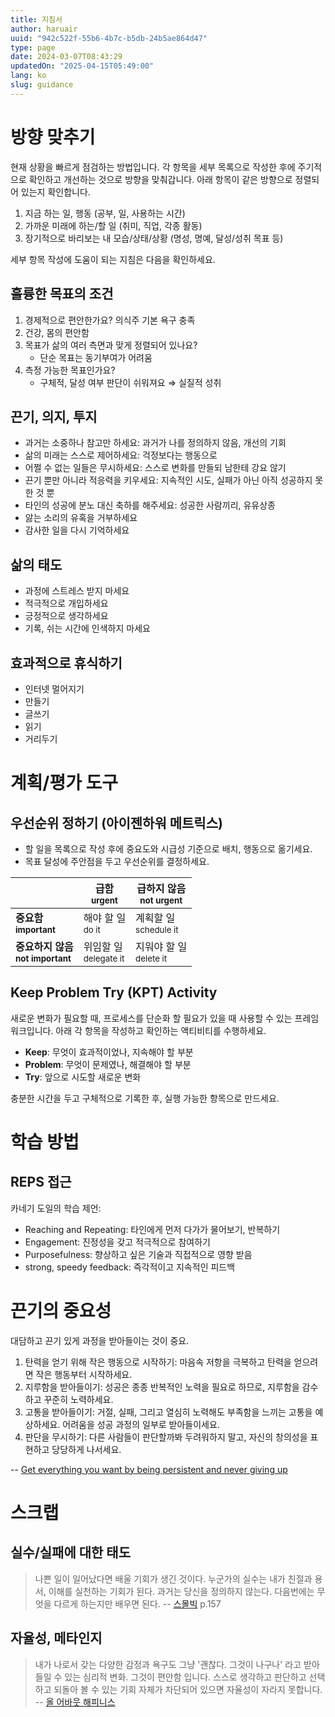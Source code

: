 ```yaml
---
title: 지침서
author: haruair
uuid: "942c522f-55b6-4b7c-b5db-24b5ae864d47"
type: page
date: 2024-03-07T08:43:29
updatedOn: "2025-04-15T05:49:00"
lang: ko
slug: guidance
---
```


# 방향 맞추기

현재 상황을 빠르게 점검하는 방법입니다. 각 항목을 세부 목록으로 작성한 후에 주기적으로
확인하고 개선하는 것으로 방향을 맞춰갑니다. 아래 항목이 같은 방향으로 정렬되어 있는지
확인합니다.

1. 지금 하는 일, 행동 (공부, 일, 사용하는 시간)
1. 가까운 미래에 하는/할 일 (취미, 직업, 각종 활동)
1. 장기적으로 바리보는 내 모습/상태/상황 (명성, 명예, 달성/성취 목표 등)

세부 항목 작성에 도움이 되는 지침은 다음을 확인하세요.

## 훌륭한 목표의 조건

1. 경제적으로 편안한가요? 의식주 기본 욕구 충족
2. 건강, 몸의 편안함
3. 목표가 삶의 여러 측면과 맞게 정렬되어 있나요?
    - 단순 목표는 동기부여가 어려움
4. 측정 가능한 목표인가요?
    - 구체적, 달성 여부 판단이 쉬워져요 ⇒ 실질적 성취

## 끈기, 의지, 투지

- 과거는 소중하나 참고만 하세요: 과거가 나를 정의하지 않음, 개선의 기회
- 삶의 미래는 스스로 제어하세요: 걱정보다는 행동으로
- 어쩔 수 없는 일들은 무시하세요: 스스로 변화를 만들되 남한테 강요 않기
- 끈기 뿐만 아니라 적응력을 키우세요: 지속적인 시도, 실패가 아닌 아직 성공하지 못한
  것 뿐
- 타인의 성공에 분노 대신 축하를 해주세요: 성공한 사람끼리, 유유상종
- 앓는 소리의 유혹을 거부하세요
- 감사한 일을 다시 기억하세요

## 삶의 태도

- 과정에 스트레스 받지 마세요
- 적극적으로 개입하세요
- 긍정적으로 생각하세요
- 기록, 쉬는 시간에 인색하지 마세요

## 효과적으로 휴식하기

- 인터넷 멀어지기
- 만들기
- 글쓰기
- 읽기
- 거리두기

# 계획/평가 도구

## 우선순위 정하기 (아이젠하워 메트릭스)

- 할 일을 목록으로 작성 후에 중요도와 시급성 기준으로 배치, 행동으로 옮기세요.
- 목표 달성에 주안점을 두고 우선순위를 결정하세요.

| | 급함 <br><small>urgent</small> | 급하지 않음 <br><small>not urgent</small> |
|-|-|-|
| <strong>중요함 <br><small>important</small></strong> | 해야 할 일 <br><small>do it</small> | 계획할 일 <br><small>schedule it</small> |
| <strong>중요하지 않음 <br><small>not important</small></strong> | 위임할 일 <br><small>delegate it</small> | 지워야 할 일 <br><small>delete it</small> |

## Keep Problem Try (KPT) Activity

새로운 변화가 필요할 때, 프로세스를 단순화 할 필요가 있을 때 사용할 수 있는
프레임워크입니다. 아래 각 항목을 작성하고 확인하는 액티비티를 수행하세요.

- **Keep**: 무엇이 효과적이었나, 지속해야 할 부분
- **Problem**: 무엇이 문제였나, 해결해야 할 부분
- **Try**: 앞으로 시도할 새로운 변화

충분한 시간을 두고 구체적으로 기록한 후, 실행 가능한 항목으로 만드세요.

# 학습 방법

## REPS 접근

카네기 도일의 학습 제언:

- Reaching and Repeating: 타인에게 먼저 다가가 물어보기, 반복하기
- Engagement: 진정성을 갖고 적극적으로 참여하기
- Purposefulness: 향상하고 싶은 기술과 직접적으로 영향 받음
- strong, speedy feedback: 즉각적이고 지속적인 피드백

# 끈기의 중요성

대담하고 끈기 있게 과정을 받아들이는 것이 중요.

1. 탄력을 얻기 위해 작은 행동으로 시작하기: 마음속 저항을 극복하고 탄력을
   얻으려면 작은 행동부터 시작하세요.
1. 지루함을 받아들이기: 성공은 종종 반복적인 노력을 필요로 하므로, 지루함을
   감수하고 꾸준히 노력하세요.
1. 고통을 받아들이기: 거절, 실패, 그리고 열심히 노력해도 부족함을 느끼는 고통을
   예상하세요. 어려움을 성공 과정의 일부로 받아들이세요.
1. 판단을 무시하기: 다른 사람들이 판단할까봐 두려워하지 말고, 자신의 창의성을
   표현하고 당당하게 나서세요.
  
-- [Get everything you want by being persistent and never giving up](https://www.youtube.com/watch?v=qYtD_hmYiFk)

# 스크랩

## 실수/실패에 대한 태도

> 나쁜 일이 일어났다면 배울 기회가 생긴 것이다. 누군가의 실수는 내가 친절과
> 용서, 이해를 실천하는 기회가 된다. 과거는 당신을 정의하지 않는다. 다음번에는
> 무엇을 다르게 하는지만 배우면 된다. --
> [스몰빅](https://www.aladin.co.kr/shop/wproduct.aspx?ItemId=192541963) p.157

## 자율성, 메타인지

> 내가 나로서 갖는 다양한 감정과 욕구도 그냥 '괜찮다. 그것이 나구나' 라고
> 받아들일 수 있는 심리적 변화. 그것이 편안함 입니다. 스스로 생각하고 판단하고
> 선택하고 되돌아 볼 수 있는 기회 자체가 차단되어 있으면 자율성이 자라지
> 못합니다. -- [올 어바웃
> 해피니스](https://www.aladin.co.kr/shop/wproduct.aspx?ItemId=205642379)

